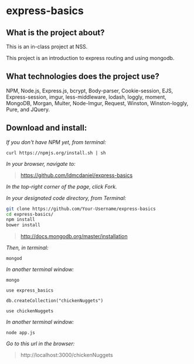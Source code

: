 # express-basics

## What is the project about?

This is an in-class project at NSS.

This project is an introduction to express routing and using mongodb.

## What technologies does the project use?

NPM, Node.js, Express.js, bcrypt, Body-parser, Cookie-session, EJS, Express-session, imgur, less-middleware, lodash, loggly, moment, MongoDB, Morgan, Multer, Node-Imgur, Request, Winston, Winston-loggly, Pure, and JQuery.

## Download and install:

*If you don't have NPM yet, from terminal:*

`curl https://npmjs.org/install.sh | sh`

*In your browser, navigate to:*
> https://github.com/ldmcdaniel/express-basics

*In the top-right corner of the page, click Fork.*

*In your designated code directory, from Terminal:*

```sh
git clone https://github.com/Your-Username/express-basics
cd express-basics/
npm install
bower install
```

> http://docs.mongodb.org/master/installation

_Then, in terminal:_

`mongod`

*In another terminal window:*

```
mongo

use express_basics

db.createCollection("chickenNuggets")

use chickenNuggets
```

*In another terminal window:*

`node app.js`

*Go to this url in the browser:*

> http://localhost:3000/chickenNuggets
